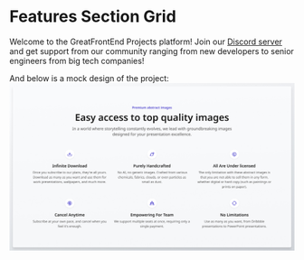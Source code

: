 <!-- Use Ctrl/Cmd + Shift + V in VS Code to preview this Markdown file. -->

# Features Section Grid

Welcome to the GreatFrontEnd Projects platform! Join our [Discord server](https://www.greatfrontend.com/community) and get support from our community ranging from new developers to senior engineers from big tech companies!

And below is a mock design of the project:
<img src='designs/Desktop.jpg' alt='An image of a features section page. made into a grid layout where there are multiple about sections. '>
